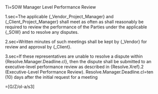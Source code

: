 Ti=SOW Manager Level Performance Review

1.sec=The applicable {_Vendor_Project_Manager} and {_Client_Project_Manager} shall meet as often as shall reasonably be required to review the performance of the Parties under the applicable {_SOW} and to resolve any disputes.

2.sec=Written minutes of such meetings shall be kept by {_Vendor} for review and approval by {_Client}. 

3.sec=If these representatives are unable to resolve a dispute within {Resolve.Manager.Deadline.cl}, then the dispute shall be submitted to an executive-level performance review as described in {Resolve.Xref}.2 (Executive-Level Performance Review).
Resolve.Manager.Deadline.cl=ten (10) days after the initial request for a meeting

=[G/Z/ol-a/s3]
